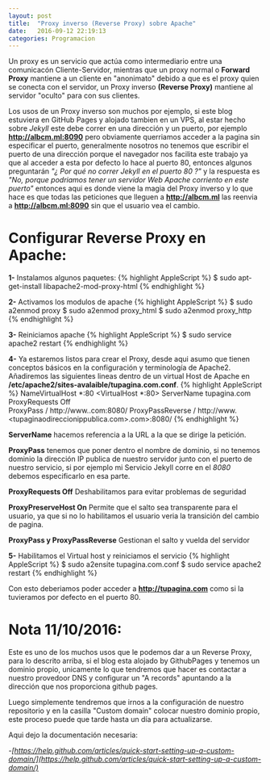 ```yaml
---
layout: post
title:  "Proxy inverso (Reverse Proxy) sobre Apache"
date:   2016-09-12 22:19:13
categories: Programacion
---
```


Un proxy es un servicio que actúa como intermediario entre una comunicacón Cliente-Servidor, mientras que un proxy normal o **Forward Proxy** mantiene a un cliente en "anonimato" debido a que es el proxy quien se conecta con el servidor, un Proxy inverso **(Reverse Proxy)** mantiene al servidor "oculto" para con sus clientes.

Los usos de un Proxy inverso son muchos por ejemplo, si este blog estuviera en GitHub Pages y alojado tambien en un VPS, al estar hecho sobre *Jekyll* este debe correr en una dirección y un puerto, por ejemplo **http://albcm.ml:8090** pero obviamente querriamos acceder a la pagina sin especificar el puerto, generalmente nosotros no tenemos que escribir el puerto de una dirección porque el navegador nos facilita este trabajo ya que al acceder a esta por defecto lo hace al puerto 80, entonces algunos preguntarán *"¿ Por qué no correr Jekyll en el puerto 80 ?"* y la respuesta es *"No, porque podriamos tener un servidor Web Apache corriento en este puerto"* entonces aqui es donde viene la magia del Proxy inverso y lo que hace es que todas las peticiones que lleguen a **http://albcm.ml**  las reenvia a **http://albcm.ml:8090** sin que el usuario vea el cambio.

# Configurar Reverse Proxy en Apache:

**1-** Instalamos algunos paquetes:
{% highlight AppleScript %}
$ sudo apt-get-install libapache2-mod-proxy-html
{% endhighlight %}<br>

**2-** Activamos los modulos de apache
{% highlight AppleScript %}
$ sudo a2enmod proxy
$ sudo a2enmod proxy_html 
$ sudo a2enmod proxy_http
{% endhighlight %}<br>

**3-** Reiniciamos apache
{% highlight AppleScript %}
$ sudo service apache2 restart
{% endhighlight %}<br>

**4-** Ya estaremos listos para crear el Proxy, desde aqui asumo que tienen conceptos básicos en la configuración y terminología de Apache2. Añadiremos las siguientes lineas dentro de un virtual Host de Apache en **/etc/apache2/sites-avalaible/tupagina.com.conf**.
{% highlight AppleScript %}
NameVirtualHost *:80
<VirtualHost *:80>
	ServerName tupagina.com
	ProxyRequests Off	
	ProxyPass / http://www.<tupaginaodireccionippublica>.com:8080/
	ProxyPassReverse / http://www.<tupaginaodireccionippublica.com>.com>:8080/
</VirtualHost>
{% endhighlight %}<br>

**ServerName** hacemos referencia a la URL a la que se dirige la petición. 

**ProxyPass** tenemos que poner dentro el nombre de dominio, si no tenemos dominio la dirección IP publica de nuestro servidor junto con el puerto de nuestro servicio, si por ejemplo mi Servicio Jekyll corre en el *8080* debemos especificarlo en esa parte.

**ProxyRequests Off** Deshabilitamos para evitar problemas de seguridad

**ProxyPreserveHost On** Permite que el salto sea transparente para el usuario, ya que si no lo habilitamos el usuario veria la transición del cambio de pagina.

**ProxyPass y ProxyPassReverse** Gestionan el salto y vuelda del servidor

**5-** Habilitamos el Virtual host y reiniciamos el servicio
{% highlight AppleScript %}
$ sudo a2ensite tupagina.com.conf
$ sudo service apache2 restart
{% endhighlight %}<br>

Con esto deberiamos poder acceder a **http://tupagina.com** como si la tuvieramos por defecto en el puerto 80.

# Nota 11/10/2016:
Este es uno de los muchos usos que le podemos dar a un Reverse Proxy, para lo descrito arriba, si el blog esta alojado by GithubPages y tenemos un dominio propio, unicamente lo que tendremos que hacer es contactar a nuestro provedoor DNS y configurar un "A records" apuntando a la dirección que nos proporciona github pages. 

Luego simplemente tendremos que irnos a la configuración de nuestro repositorio y en la casilla "Custom domain" colocar nuestro dominio propio, este proceso puede que tarde hasta un día para actualizarse.

Aqui dejo la documentación necesaria:

*-[https://help.github.com/articles/quick-start-setting-up-a-custom-domain/](https://help.github.com/articles/quick-start-setting-up-a-custom-domain/)*

